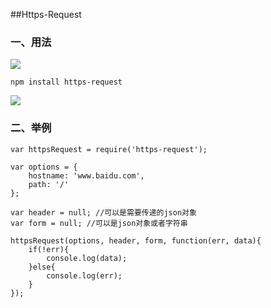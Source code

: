 ##Https-Request

### 一、用法

![](npm.png)

    npm install https-request

![](doc.png)

    
### 二、举例
    var httpsRequest = require('https-request');

    var options = {
        hostname: 'www.baidu.com',
        path: '/'
    };

    var header = null; //可以是需要传递的json对象
    var form = null; //可以是json对象或者字符串

    httpsRequest(options, header, form, function(err, data){
        if(!err){
            console.log(data);
        }else{
            console.log(err);
        }
    });

